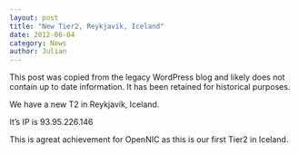```yaml
---
layout: post
title: "New Tier2, Reykjavík, Iceland"
date: 2012-06-04
category: News
author: Julian
---
```


<div class="row">
  <div class="col s12">
    <div class="card-panel red">
      <span class="white-text">This post was copied from the legacy WordPress blog and likely does not contain up to date information. It has been retained for historical purposes.
      </span>
    </div>
  </div>
</div>

We have a new T2 in Reykjavík, Iceland.

It’s IP is 93.95.226.146

This is agreat achievement for OpenNIC as this is our first Tier2 in Iceland.
